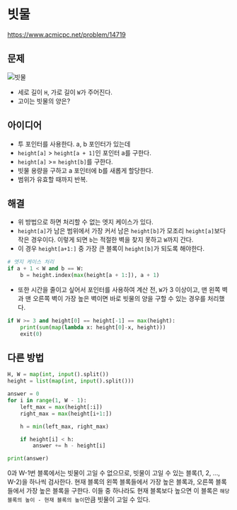 # 빗물

https://www.acmicpc.net/problem/14719

## 문제

![빗물](https://onlinejudgeimages.s3-ap-northeast-1.amazonaws.com/problem/14719/2.png)

- 세로 길이 `H`, 가로 길이 `W`가 주어진다.
- 고이는 빗물의 양은?

## 아이디어

- 투 포인터를 사용한다. a, b 포인터가 있는데
- `height[a]` > `height[a + 1]`인 포인터 a를 구한다.
- `height[a]` >= `height[b]`를 구한다.
- 빗물 용량을 구하고 a 포인터에 b를 새롭게 할당한다.
- 범위가 유효할 때까지 반복.

## 해결

- 위 방법으로 하면 처리할 수 없는 엣지 케이스가 있다.
- `height[a]`가 남은 범위에서 가장 커서 남은 `height[b]`가 모조리 `height[a]`보다 작은 경우이다. 이렇게 되면 `b`는 적절한 벽을 찾지 못하고 `W`까지 간다.
- 이 경우 `height[a+1:]` 중 가장 큰 블록이 `height[b]`가 되도록 해야한다.

```python
# 엣지 케이스 처리
if a + 1 < W and b == W:
    b = height.index(max(height[a + 1:]), a + 1)
```

- 또한 시간을 줄이고 싶어서 포인터를 사용하여 계산 전, `W`가 3 이상이고, 맨 왼쪽 벽과 맨 오른쪽 벽이 가장 높은 벽이면 바로 빗물의 양을 구할 수 있는 경우를 처리했다.

```python
if W >= 3 and height[0] == height[-1] == max(height):
    print(sum(map(lambda x: height[0]-x, height)))
    exit(0)
```

## 다른 방법

```python
H, W = map(int, input().split())
height = list(map(int, input().split()))

answer = 0
for i in range(1, W - 1):
    left_max = max(height[:i])
    right_max = max(height[i+1:])

    h = min(left_max, right_max)

    if height[i] < h:
        answer += h - height[i]

print(answer)
```

0과 W-1번 블록에서는 빗물이 고일 수 없으므로, 빗물이 고일 수 있는 블록(1, 2, ..., W-2)을 하나씩 검사한다.
현재 블록의 왼쪽 블록들에서 가장 높은 블록과, 오른쪽 블록들에서 가장 높은 블록을 구한다. 이들 중 하나라도 현재 블록보다 높으면 이 블록은 `해당 블록의 높이 - 현재 블록의 높이`만큼 빗물이 고일 수 있다.
